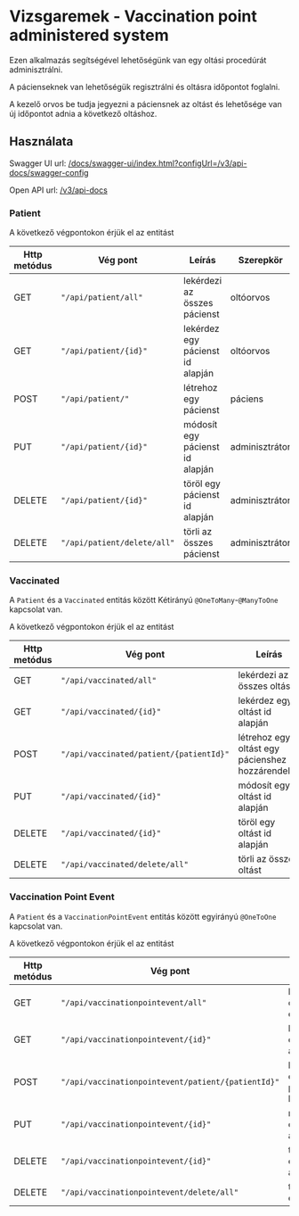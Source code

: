 # Vizsgaremek - Vaccination point administered system

Ezen alkalmazás segítségével lehetőségünk van egy oltási procedúrát adminisztrálni.

A pácienseknek van lehetőségük regisztrálni és oltásra időpontot foglalni.

A kezelő orvos be tudja jegyezni a páciensnek az oltást és lehetősége van új időpontot adnia a következő oltáshoz.

## Használata

Swagger UI url: [/docs/swagger-ui/index.html?configUrl=/v3/api-docs/swagger-config](http://localhost:8080/docs/swagger-ui/index.html?configUrl=/v3/api-docs/swagger-config)

Open API url: [/v3/api-docs]( http://localhost:8080/v3/api-docs)

### Patient

A következő végpontokon érjük el az entitást

| Http metódus | Vég pont                    | Leírás                           | Szerepkör      |
| ------------ | --------------------------- | -------------------------------- | -------------- |
| GET          | `"/api/patient/all"`        | lekérdezi az összes pácienst     | oltóorvos      |
| GET          | `"/api/patient/{id}"`       | lekérdez egy pácienst id alapján | oltóorvos      |
| POST         | `"/api/patient/"`           | létrehoz egy pácienst            | páciens        |
| PUT          | `"/api/patient/{id}"`       | módosít egy pácienst id alapján  | adminisztrátor |
| DELETE       | `"/api/patient/{id}"`       | töröl egy pácienst id alapján    | adminisztrátor |
| DELETE       | `"/api/patient/delete/all"` | törli az összes pácienst         | adminisztrátor |

### Vaccinated

A `Patient` és a `Vaccinated` entitás között Kétirányú `@OneToMany`-`@ManyToOne` kapcsolat van.

A következő végpontokon érjük el az entitást

| Http metódus | Vég pont                                | Leírás                                           | Szerepkör      |
| ------------ | --------------------------------------- | ------------------------------------------------ | -------------- |
| GET          | `"/api/vaccinated/all"`                 | lekérdezi az összes oltást                       | oltóorvos      |
| GET          | `"/api/vaccinated/{id}"`                | lekérdez egy oltást id alapján                   | oltóorvos      |
| POST         | `"/api/vaccinated/patient/{patientId}"` | létrehoz egy oltást egy pácienshez hozzárendelve | oltóorvos      |
| PUT          | `"/api/vaccinated/{id}"`                | módosít egy oltást id alapján                    | oltóorvos      |
| DELETE       | `"/api/vaccinated/{id}"`                | töröl egy oltást id alapján                      | oltóorvos      |
| DELETE       | `"/api/vaccinated/delete/all"`          | törli az összes oltást                           | adminisztrátor |

### Vaccination Point Event

A `Patient` és a `VaccinationPointEvent` entitás között egyirányú `@OneToOne` kapcsolat van.

A következő végpontokon érjük el az entitást

| Http metódus | Vég pont                                           | Leírás                                             | Szerepkör      |
| ------------ | -------------------------------------------------- | -------------------------------------------------- | -------------- |
| GET          | `"/api/vaccinationpointevent/all"`                 | lekérdezi az összes eseményt                       | oltóorvos      |
| GET          | `"/api/vaccinationpointevent/{id}"`                | lekérdez egy eseményt id alapján                   | oltóorvos      |
| POST         | `"/api/vaccinationpointevent/patient/{patientId}"` | létrehoz egy eseményt egy pácienshez hozzárendelve | páciens        |
| PUT          | `"/api/vaccinationpointevent/{id}"`                | módosít egy eseményt id alapján                    | oltóorvos      |
| DELETE       | `"/api/vaccinationpointevent/{id}"`                | töröl egy eseményt id alapján                      | oltóorvos      |
| DELETE       | `"/api/vaccinationpointevent/delete/all"`          | törli az összes eseményt                           | adminisztrátor |
